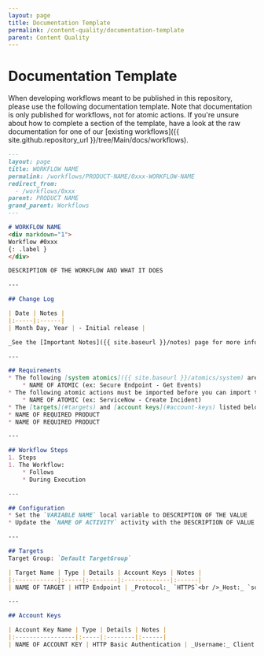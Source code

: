 ```yaml
---
layout: page
title: Documentation Template
permalink: /content-quality/documentation-template
parent: Content Quality
---
```


# Documentation Template
When developing workflows meant to be published in this repository, please use the following documentation template. Note that documentation is only published for workflows, not for atomic actions. If you're unsure about how to complete a section of the template, have a look at the raw documentation for one of our [existing workflows]({{ site.github.repository_url }}/tree/Main/docs/workflows).

```markdown
---
layout: page
title: WORKFLOW NAME
permalink: /workflows/PRODUCT-NAME/0xxx-WORKFLOW-NAME
redirect_from:
  - /workflows/0xxx
parent: PRODUCT NAME
grand_parent: Workflows
---

# WORKFLOW NAME
<div markdown="1">
Workflow #0xxx
{: .label }
</div>

DESCRIPTION OF THE WORKFLOW AND WHAT IT DOES

---

## Change Log

| Date | Notes |
|:-----|:------|
| Month Day, Year | - Initial release |

_See the [Important Notes]({{ site.baseurl }}/notes) page for more information about updating workflows_

---

## Requirements
* The following [system atomics]({{ site.baseurl }}/atomics/system) are used by this workflow:
	* NAME OF ATOMIC (ex: Secure Endpoint - Get Events)
* The following atomic actions must be imported before you can import this workflow:
	* NAME OF ATOMIC (ex: ServiceNow - Create Incident)
* The [targets](#targets) and [account keys](#account-keys) listed below
* NAME OF REQUIRED PRODUCT
* NAME OF REQUIRED PRODUCT

---

## Workflow Steps
1. Steps
1. The Workflow:
	* Follows
	* During Execution

---

## Configuration
* Set the `VARIABLE NAME` local variable to DESCRIPTION OF THE VALUE
* Update the `NAME OF ACTIVITY` activity with the DESCRIPTION OF VALUE TO CHANGE/UPDATE

---

## Targets
Target Group: `Default TargetGroup`

| Target Name | Type | Details | Account Keys | Notes |
|:------------|:-----|:--------|:-------------|:------|
| NAME OF TARGET | HTTP Endpoint | _Protocol:_ `HTTPS`<br />_Host:_ `something.somewhere.com`<br />_Path:_ `/v1` | NAME OF ACCOUNT KEY (if applicable) | |

---

## Account Keys

| Account Key Name | Type | Details | Notes |
|:-----------------|:-----|:--------|:------|
| NAME OF ACCOUNT KEY | HTTP Basic Authentication | _Username:_ Client ID<br />_Password:_ Client Secret | |
```
